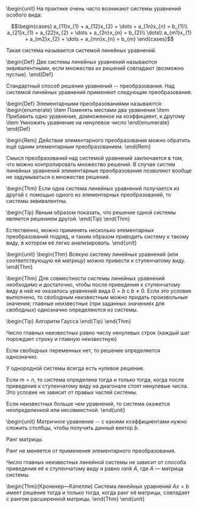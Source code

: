 \begin{unit}
На практике очень часто возникают системы уравнений особого вида:

$$\begin{cases}
a_{11}x_{1} + a_{12}x_{2} + \dots + a_{1n}x_{n} = b_{1}\\
a_{21}x_{1} + a_{22}x_{2} + \dots + a_{2n}x_{n} = b_{2}\\
\dots\\
a_{m1}x_{1} + a_{m2}x_{2} + \dots + a_{mn}x_{n} = b_{m}
\end{cases}$$

Такая система называется системой линейных уравнений.

\begin{Def}
Две системы линейных уравнений называются эквивалентными, если множества их решений совпадают (возможно пустые).
\end{Def}

Стандартный способ решения уравнений -- преобразования. Над системой линейных уравнений применяют следующие
преобразования.

\begin{Def}
Элементарными преобразованиями называются:
\begin{enumerate}
\item Поменять местами два уравнения
\item Прибавить одно уравнение, домноженное на коэффициент, к другому
\item Умножить уравнение на ненулевое число
\end{enumerate}
\end{Def}

\begin{Rem}
Действие элементарного преобразования можно обратить ещё одним элементарным преобразованием.
\end{Rem}

Смысл преобразований над системой уравнений заключается в том, что можно контролировать множество решений. В
случае систем линейных уравнений элементарные преобразования позволяют вообще не задумываться о множестве решений.

\begin{Thm}
Если одна система линейных уравнений получается из другой с помощью одного из элементарных преобразований, то
системы эквивалентны.

\begin{Tip}
Явным образом показать, что решение одной системы является решением другой.
\end{Tip}
\end{Thm}

Естественно, можно применять несколько элементарных преобразований подряд, и таким образом приводить систему к
такому виду, в котором её легко анализировать.
\end{unit}

\begin{unit}
\begin{Thm}
Всякую систему линейных уравнений (или соответствующую ей матрицу) можно привести к ступенчатому виду.
\end{Thm}

\begin{Thm}
Для совместности системы линейных уравнений необходимо и достаточно, чтобы после приведения к ступенчатому виду в
ней не оказалось уравнений вида $0 = b$ с $b \neq 0$. Если это условие выполнено, то свободным неизвестным можно
придать произвольные значения; главные неизвестные (при заданных значениях для свободных) однозначно определяются
из системы.

\begin{Tip}
Алгоритм Гаусса
\end{Tip}
\end{Thm}

Число главных неизвестных равно числу ненулевых строк (каждый шаг порождает строку и главную неизвестную)

Если свободных переменных нет, то решение определяется однозначно.

У однородной системы всегда есть нулевое решение.

Если $m = n$, то система определена тогда и только тогда, когда после приведения к ступенчатому виду на диагонале
стоят ненулевые числа. Это условие не зависит от правых частей системы.

Если неизвестных больше чем уравнений, то система окажется неопределенной или несовместной. 
\end{unit}

\begin{unit}
Матричное уравнение -- с какими коэффициентами нужно сложить столбцы, чтобы получить данный вектор $b$.

Ранг матрицы.

Ранг не меняется от применения элементарного преобразования.

Число главных неизвестных линейной системы не зависит от способа приведения её к ступенчатому виду и равно
$rank\ A$, где $A$ — матрица системы.

\begin{Thm}{Кронекер—Капелли}
Система линейных уравнений $Ax = b$ имеет решение тогда и только тогда, когда ранг её матрицы,
совпадает с рангом расширенной матрицы.
\end{Thm}
\end{unit}
